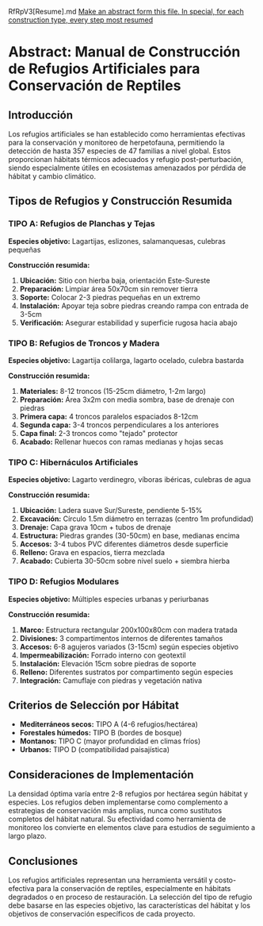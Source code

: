 RfRpV3[Resume].md
[Make an abstract form this file. In special, for each construction type, every step most resumed](https://claude.ai/public/artifacts/c70448b5-0626-4128-aeb0-9f2b9e4db402)
# Abstract: Manual de Construcción de Refugios Artificiales para Conservación de Reptiles

## Introducción
Los refugios artificiales se han establecido como herramientas efectivas para la conservación y monitoreo de herpetofauna, permitiendo la detección de hasta 357 especies de 47 familias a nivel global. Estos proporcionan hábitats térmicos adecuados y refugio post-perturbación, siendo especialmente útiles en ecosistemas amenazados por pérdida de hábitat y cambio climático.

## Tipos de Refugios y Construcción Resumida

### **TIPO A: Refugios de Planchas y Tejas**
**Especies objetivo:** Lagartijas, eslizones, salamanquesas, culebras pequeñas

**Construcción resumida:**
1. **Ubicación:** Sitio con hierba baja, orientación Este-Sureste
2. **Preparación:** Limpiar área 50x70cm sin remover tierra
3. **Soporte:** Colocar 2-3 piedras pequeñas en un extremo
4. **Instalación:** Apoyar teja sobre piedras creando rampa con entrada de 3-5cm
5. **Verificación:** Asegurar estabilidad y superficie rugosa hacia abajo

### **TIPO B: Refugios de Troncos y Madera**
**Especies objetivo:** Lagartija colilarga, lagarto ocelado, culebra bastarda

**Construcción resumida:**
1. **Materiales:** 8-12 troncos (15-25cm diámetro, 1-2m largo)
2. **Preparación:** Área 3x2m con media sombra, base de drenaje con piedras
3. **Primera capa:** 4 troncos paralelos espaciados 8-12cm
4. **Segunda capa:** 3-4 troncos perpendiculares a los anteriores
5. **Capa final:** 2-3 troncos como "tejado" protector
6. **Acabado:** Rellenar huecos con ramas medianas y hojas secas

### **TIPO C: Hibernáculos Artificiales**
**Especies objetivo:** Lagarto verdinegro, víboras ibéricas, culebras de agua

**Construcción resumida:**
1. **Ubicación:** Ladera suave Sur/Sureste, pendiente 5-15%
2. **Excavación:** Círculo 1.5m diámetro en terrazas (centro 1m profundidad)
3. **Drenaje:** Capa grava 10cm + tubos de drenaje
4. **Estructura:** Piedras grandes (30-50cm) en base, medianas encima
5. **Accesos:** 3-4 tubos PVC diferentes diámetros desde superficie
6. **Relleno:** Grava en espacios, tierra mezclada
7. **Acabado:** Cubierta 30-50cm sobre nivel suelo + siembra hierba

### **TIPO D: Refugios Modulares**
**Especies objetivo:** Múltiples especies urbanas y periurbanas

**Construcción resumida:**
1. **Marco:** Estructura rectangular 200x100x80cm con madera tratada
2. **Divisiones:** 3 compartimentos internos de diferentes tamaños
3. **Accesos:** 6-8 agujeros variados (3-15cm) según especies objetivo
4. **Impermeabilización:** Forrado interno con geotextil
5. **Instalación:** Elevación 15cm sobre piedras de soporte
6. **Relleno:** Diferentes sustratos por compartimento según especies
7. **Integración:** Camuflaje con piedras y vegetación nativa

## Criterios de Selección por Hábitat

- **Mediterráneos secos:** TIPO A (4-6 refugios/hectárea)
- **Forestales húmedos:** TIPO B (bordes de bosque)
- **Montanos:** TIPO C (mayor profundidad en climas fríos)
- **Urbanos:** TIPO D (compatibilidad paisajística)

## Consideraciones de Implementación

La densidad óptima varía entre 2-8 refugios por hectárea según hábitat y especies. Los refugios deben implementarse como complemento a estrategias de conservación más amplias, nunca como sustitutos completos del hábitat natural. Su efectividad como herramienta de monitoreo los convierte en elementos clave para estudios de seguimiento a largo plazo.

## Conclusiones

Los refugios artificiales representan una herramienta versátil y costo-efectiva para la conservación de reptiles, especialmente en hábitats degradados o en proceso de restauración. La selección del tipo de refugio debe basarse en las especies objetivo, las características del hábitat y los objetivos de conservación específicos de cada proyecto.
